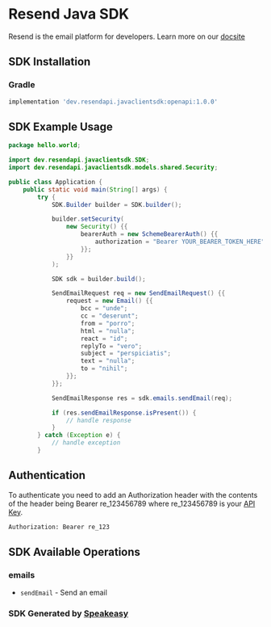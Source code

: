 # Resend Java SDK

Resend is the email platform for developers. Learn more on our [docsite](https://resend.com/docs/api-reference/concepts) 

<!-- Start SDK Installation -->
## SDK Installation

### Gradle

```groovy
implementation 'dev.resendapi.javaclientsdk:openapi:1.0.0'
```
<!-- End SDK Installation -->

## SDK Example Usage
<!-- Start SDK Example Usage -->
```java
package hello.world;

import dev.resendapi.javaclientsdk.SDK;
import dev.resendapi.javaclientsdk.models.shared.Security;

public class Application {
    public static void main(String[] args) {
        try {
            SDK.Builder builder = SDK.builder();

            builder.setSecurity(
                new Security() {{
                    bearerAuth = new SchemeBearerAuth() {{
                        authorization = "Bearer YOUR_BEARER_TOKEN_HERE";
                    }};
                }}
            );

            SDK sdk = builder.build();

            SendEmailRequest req = new SendEmailRequest() {{
                request = new Email() {{
                    bcc = "unde";
                    cc = "deserunt";
                    from = "porro";
                    html = "nulla";
                    react = "id";
                    replyTo = "vero";
                    subject = "perspiciatis";
                    text = "nulla";
                    to = "nihil";
                }};
            }};

            SendEmailResponse res = sdk.emails.sendEmail(req);

            if (res.sendEmailResponse.isPresent()) {
                // handle response
            }
        } catch (Exception e) {
            // handle exception
        }
```
<!-- End SDK Example Usage -->

## Authentication
To authenticate you need to add an Authorization header with the contents of the header being Bearer re_123456789 where re_123456789 is your [API Key](https://resend.com/login?redirectedFrom=%2Fapi-keys).

```bash
Authorization: Bearer re_123
```

<!-- Start SDK Available Operations -->
## SDK Available Operations


### emails

* `sendEmail` - Send an email
<!-- End SDK Available Operations -->

### SDK Generated by [Speakeasy](https://docs.speakeasyapi.dev/docs/using-speakeasy/client-sdks)
